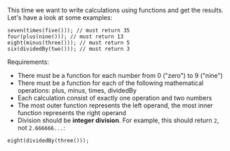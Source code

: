 <p>This time we want to write calculations using functions and get the results. Let's have a look at some examples:</p>
<pre><code class="language-javascript"><span class="cm-variable">seven</span>(<span class="cm-variable">times</span>(<span class="cm-variable">five</span>())); <span class="cm-comment">// must return 35</span>
<span class="cm-variable">four</span>(<span class="cm-variable">plus</span>(<span class="cm-variable">nine</span>())); <span class="cm-comment">// must return 13</span>
<span class="cm-variable">eight</span>(<span class="cm-variable">minus</span>(<span class="cm-variable">three</span>())); <span class="cm-comment">// must return 5</span>
<span class="cm-variable">six</span>(<span class="cm-variable">dividedBy</span>(<span class="cm-variable">two</span>())); <span class="cm-comment">// must return 3</span>
</code></pre>
<pre style="display: none;"><code class="language-haskell"><span class="cm-variable">seven</span> <span class="cm-builtin">$</span> <span class="cm-variable">times</span> <span class="cm-builtin">$</span> <span class="cm-variable">five</span>   <span class="cm-keyword">-&gt;</span>  <span class="cm-number">35</span> <span class="cm-keyword">::</span> <span class="cm-builtin">Int</span>
<span class="cm-variable">four</span> <span class="cm-builtin">$</span> <span class="cm-variable">plus</span> <span class="cm-builtin">$</span> <span class="cm-variable">nine</span>     <span class="cm-keyword">-&gt;</span>  <span class="cm-number">13</span> <span class="cm-keyword">::</span> <span class="cm-builtin">Int</span>
<span class="cm-variable">eight</span> <span class="cm-builtin">$</span> <span class="cm-variable">minus</span> <span class="cm-builtin">$</span> <span class="cm-variable">three</span>  <span class="cm-keyword">-&gt;</span>   <span class="cm-number">5</span> <span class="cm-keyword">::</span> <span class="cm-builtin">Int</span>
<span class="cm-variable">six</span> <span class="cm-builtin">$</span> <span class="cm-variable">dividedBy</span> <span class="cm-builtin">$</span> <span class="cm-variable">two</span>  <span class="cm-keyword">-&gt;</span>   <span class="cm-number">3</span> <span class="cm-keyword">::</span> <span class="cm-builtin">Int</span>
</code></pre>
<pre style="display: none;"><code class="language-ruby"><span class="cm-variable">seven</span>(<span class="cm-variable">times</span>(<span class="cm-variable">five</span>)) <span class="cm-comment"># must return 35</span>
<span class="cm-variable">four</span>(<span class="cm-variable">plus</span>(<span class="cm-variable">nine</span>)) <span class="cm-comment"># must return 13</span>
<span class="cm-variable">eight</span>(<span class="cm-variable">minus</span>(<span class="cm-variable">three</span>)) <span class="cm-comment"># must return 5</span>
<span class="cm-variable">six</span>(<span class="cm-variable">divided_by</span>(<span class="cm-variable">two</span>)) <span class="cm-comment"># must return 3</span>
</code></pre>
<pre style="display: none;"><code class="language-python"><span class="cm-variable">seven</span>(<span class="cm-variable">times</span>(<span class="cm-variable">five</span>())) <span class="cm-comment"># must return 35</span>
<span class="cm-variable">four</span>(<span class="cm-variable">plus</span>(<span class="cm-variable">nine</span>())) <span class="cm-comment"># must return 13</span>
<span class="cm-variable">eight</span>(<span class="cm-variable">minus</span>(<span class="cm-variable">three</span>())) <span class="cm-comment"># must return 5</span>
<span class="cm-variable">six</span>(<span class="cm-variable">divided_by</span>(<span class="cm-variable">two</span>())) <span class="cm-comment"># must return 3</span>
</code></pre>
<pre style="display: none;"><code class="language-factor"><span class="cm-variable">seven</span> <span class="cm-variable">multiplied-by</span> <span class="cm-variable">five</span>   <span class="cm-comment">! must evaluate to 35</span>
<span class="cm-variable">four</span> <span class="cm-variable">plus</span> <span class="cm-variable">nine</span>             <span class="cm-comment">! must evaluate to 13</span>
<span class="cm-variable">eight</span> <span class="cm-variable">minus</span> <span class="cm-variable">three</span>          <span class="cm-comment">! must evaluate to 5</span>
<span class="cm-variable">six</span> <span class="cm-variable">divided-by</span> <span class="cm-variable">two</span>         <span class="cm-comment">! must evaluate to 3</span>
</code></pre>
<p>Requirements:</p>
<ul>
<li>There must be a function for each number from 0 ("zero") to 9 ("nine")</li>
<li>There must be a function for each of the following mathematical operations: plus, minus, times, dividedBy</li>
<li>Each calculation consist of exactly one operation and two numbers</li>
<li>The most outer function represents the left operand, the most inner function represents the right operand</li>
<li>Division should be <strong>integer division</strong>. For example, this should return <code>2</code>, not <code>2.666666...</code>:</li>
</ul>
<pre><code class="language-javascript"><span class="cm-variable">eight</span>(<span class="cm-variable">dividedBy</span>(<span class="cm-variable">three</span>()));
</code></pre>
<pre style="display: none;"><code class="language-haskell"><span class="cm-variable">eight</span> <span class="cm-builtin">$</span> <span class="cm-variable">dividedBy</span> <span class="cm-builtin">$</span> <span class="cm-variable">three</span>
</code></pre>
<pre style="display: none;"><code class="language-ruby"><span class="cm-variable">eight</span>(<span class="cm-variable">divided_by</span>(<span class="cm-variable">three</span>))
</code></pre>
<pre style="display: none;"><code class="language-python"><span class="cm-variable">eight</span>(<span class="cm-variable">divided_by</span>(<span class="cm-variable">three</span>()))
</code></pre>
<pre style="display: none;"><code class="language-factor"><span class="cm-variable">eight</span> <span class="cm-variable">divided-by</span> <span class="cm-variable">three</span>
</code></pre>
